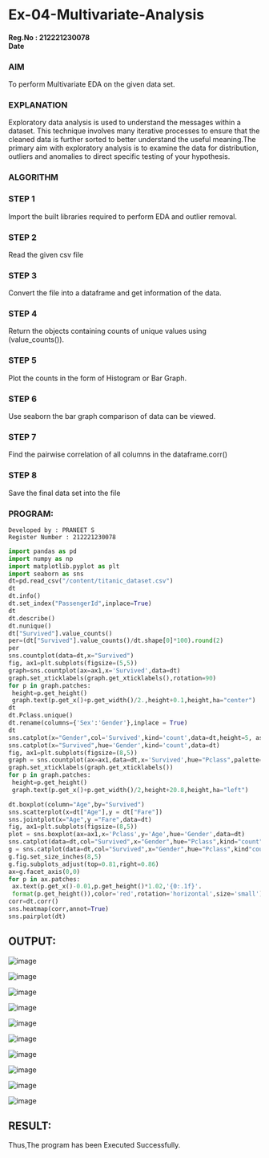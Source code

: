 # Ex-04-Multivariate-Analysis
#### Reg.No : 212221230078 <br> Date 
### AIM
To perform Multivariate EDA on the given data set.

### EXPLANATION
Exploratory data analysis is used to understand the messages within a dataset. This technique involves many iterative processes to ensure that the cleaned data is further sorted to better understand the useful meaning.The primary aim with exploratory analysis is to examine the data for distribution, outliers and anomalies to direct specific testing of your hypothesis.

### ALGORITHM
### STEP 1
Import the built libraries required to perform EDA and outlier removal.

### STEP 2
Read the given csv file

### STEP 3
Convert the file into a dataframe and get information of the data.

### STEP 4
Return the objects containing counts of unique values using (value_counts()).

### STEP 5
Plot the counts in the form of Histogram or Bar Graph.

### STEP 6
Use seaborn the bar graph comparison of data can be viewed.

### STEP 7
Find the pairwise correlation of all columns in the dataframe.corr()

### STEP 8
Save the final data set into the file

### PROGRAM:
~~~
Developed by : PRANEET S
Register Number : 212221230078
~~~
```py
import pandas as pd
import numpy as np
import matplotlib.pyplot as plt
import seaborn as sns
dt=pd.read_csv("/content/titanic_dataset.csv")
dt
dt.info()
dt.set_index("PassengerId",inplace=True)
dt
dt.describe()
dt.nunique()
dt["Survived"].value_counts()
per=(dt["Survived"].value_counts()/dt.shape[0]*100).round(2)
per
sns.countplot(data=dt,x="Survived")
fig, ax1=plt.subplots(figsize=(5,5))
graph=sns.countplot(ax=ax1,x='Survived',data=dt)
graph.set_xticklabels(graph.get_xticklabels(),rotation=90)
for p in graph.patches:
 height=p.get_height()
 graph.text(p.get_x()+p.get_width()/2.,height+0.1,height,ha="center")
dt
dt.Pclass.unique()
dt.rename(columns={'Sex':'Gender'},inplace = True)
dt
sns.catplot(x="Gender",col='Survived',kind='count',data=dt,height=5, aspect=.7)
sns.catplot(x="Survived",hue='Gender',kind='count',data=dt)
fig, ax1=plt.subplots(figsize=(8,5))
graph = sns.countplot(ax=ax1,data=dt,x='Survived',hue="Pclass",palette="rainbow")
graph.set_xticklabels(graph.get_xticklabels())
for p in graph.patches:
 height=p.get_height()
 graph.text(p.get_x()+p.get_width()/2,height+20.8,height,ha="left")

dt.boxplot(column="Age",by="Survived")
sns.scatterplot(x=dt["Age"],y = dt["Fare"])
sns.jointplot(x="Age",y ="Fare",data=dt)
fig, ax1=plt.subplots(figsize=(8,5))
plot = sns.boxplot(ax=ax1,x='Pclass',y='Age',hue='Gender',data=dt)
sns.catplot(data=dt,col="Survived",x="Gender",hue="Pclass",kind="count")
g = sns.catplot(data=dt,col="Survived",x="Gender",hue="Pclass",kind"count",legend=True)
g.fig.set_size_inches(8,5)
g.fig.subplots_adjust(top=0.81,right=0.86)
ax=g.facet_axis(0,0)
for p in ax.patches:
 ax.text(p.get_x()-0.01,p.get_height()*1.02,'{0:.1f}'.
 format(p.get_height()),color='red',rotation='horizontal',size='small')
corr=dt.corr()
sns.heatmap(corr,annot=True)
sns.pairplot(dt)
 ```

## OUTPUT:
![image](https://github.com/Yugendaran/Ex-04-Multivariate-Analysis/assets/128135616/a0442a7a-f39e-4280-8acc-de23d8aea462)

![image](https://github.com/Yugendaran/Ex-04-Multivariate-Analysis/assets/128135616/6838e7f4-8f3e-40eb-acec-d637c705c62b)

![image](https://github.com/Yugendaran/Ex-04-Multivariate-Analysis/assets/128135616/c2cbe674-0ab9-4cbd-b9b5-f3b02fd91fb9)

![image](https://github.com/Yugendaran/Ex-04-Multivariate-Analysis/assets/128135616/75991f7b-1182-463a-ab73-16aa258d89a5)

![image](https://github.com/Yugendaran/Ex-04-Multivariate-Analysis/assets/128135616/e5367e3b-04ee-4155-8d6a-01b5f8a0c3ca)

![image](https://github.com/Yugendaran/Ex-04-Multivariate-Analysis/assets/128135616/35e48146-7e1d-4adb-80e3-df643fd7664d)

![image](https://github.com/Yugendaran/Ex-04-Multivariate-Analysis/assets/128135616/a1db78c6-2abe-4298-959f-f29c03717491)

![image](https://github.com/Yugendaran/Ex-04-Multivariate-Analysis/assets/128135616/2467733a-ee02-4df7-9f87-a78c754e9b6d)

![image](https://github.com/Yugendaran/Ex-04-Multivariate-Analysis/assets/128135616/f7ecb362-eee8-4bc9-9983-478152a7677c)

![image](https://github.com/Yugendaran/Ex-04-Multivariate-Analysis/assets/128135616/612ac350-c74a-48a7-9b7e-ea83ad5c985e)

## RESULT:

Thus,The program has been Executed Successfully.
